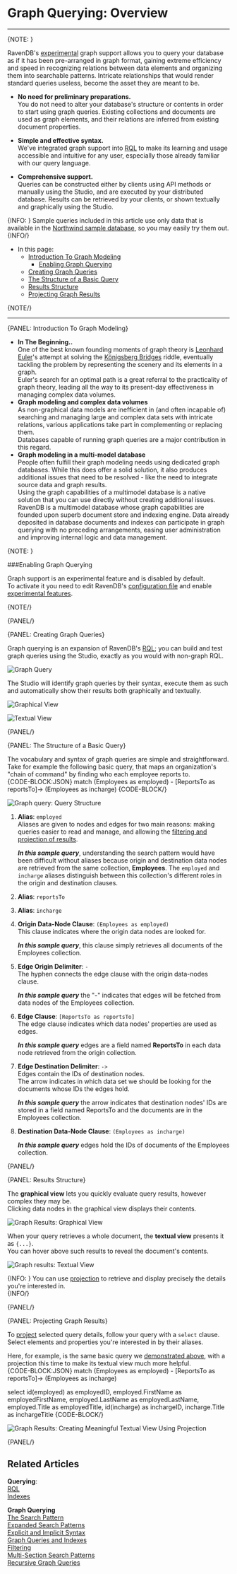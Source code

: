 ﻿# Graph Querying: Overview  

---

{NOTE: }

RavenDB's [experimental](../../../indexes/querying/graph/graph-queries-overview#enabling-graph-querying) graph support 
allows you to query your database as if it has been pre-arranged in graph format, gaining extreme efficiency and speed 
in recognizing relations between data elements and organizing them into searchable patterns. Intricate relationships 
that would render standard queries useless, become the asset they are meant to be.  

* **No need for preliminary preparations.**  
  You do not need to alter your database's structure or contents in order to start using graph queries. 
  Existing collections and documents are used as graph elements, 
  and their relations are inferred from existing document properties.  

* **Simple and effective syntax.**  
  We've integrated graph support into [RQL](../../../indexes/querying/what-is-rql) to make its learning 
  and usage accessible and intuitive for any user, especially those already familiar with our query language.  

* **Comprehensive support.**  
  Queries can be constructed either by clients using API methods or manually using the Studio, and are 
  executed by your distributed database. Results can be retrieved by your clients, or shown textually and 
  graphically using the Studio.  

{INFO: }
Sample queries included in this article use only data that is available in the 
[Northwind sample database](../../../studio/database/tasks/create-sample-data#creating-sample-data), 
so you may easily try them out.  
{INFO/}

* In this page:  
   * [Introduction To Graph Modeling](../../../indexes/querying/graph/graph-queries-overview#introduction-to-graph-modeling)  
     * [Enabling Graph Querying](../../../indexes/querying/graph/graph-queries-overview#enabling-graph-querying)  
   * [Creating Graph Queries](../../../indexes/querying/graph/graph-queries-overview#creating-graph-queries)  
   * [The Structure of a Basic Query](../../../indexes/querying/graph/graph-queries-overview#the-structure-of-a-basic-query)  
   * [Results Structure](../../../indexes/querying/graph/graph-queries-overview#results-structure)  
   * [Projecting Graph Results](../../../indexes/querying/graph/graph-queries-overview#projecting-graph-results)  
   
{NOTE/}

---

{PANEL: Introduction To Graph Modeling}  

* **In The Beginning..**  
  One of the best known founding moments of graph theory is [Leonhard Euler](https://en.wikipedia.org/wiki/Leonhard_Euler)'s 
  attempt at solving the [Königsberg Bridges](https://en.wikipedia.org/wiki/Seven_Bridges_of_K%C3%B6nigsberg) riddle, 
  eventually tackling the problem by representing the scenery and its elements in a graph.  
  Euler's search for an optimal path is a great referral to the practicality of graph theory, 
  leading all the way to its present-day effectiveness in managing complex data volumes.  
* **Graph modeling and complex data volumes**   
  As non-graphical data models are inefficient in (and often incapable of) searching and managing large and 
  complex data sets with intricate relations, various applications take part in complementing or replacing them.  
  Databases capable of running graph queries are a major contribution in this regard.  
* **Graph modeling in a multi-model database**  
  People often fulfill their graph modeling needs using dedicated graph databases. While this does offer 
  a solid solution, it also produces additional issues that need to be resolved - like the need to integrate 
  source data and graph results.  
  Using the graph capabilities of a multimodel database is a native solution that you can use directly 
  without creating additional issues.  
  RavenDB is a multimodel database whose graph capabilities are founded upon superb document store 
  and indexing engine. Data already deposited in database documents and indexes can participate in graph 
  querying with no preceding arrangements, easing user administration and improving internal logic 
  and data management.  

{NOTE: }

###Enabling Graph Querying

Graph support is an experimental feature and is disabled by default.  
To activate it you need to edit RavenDB's [configuration file](../../../server/configuration/configuration-options#json) 
and enable [experimental features](../../../server/configuration/core-configuration#features.availability).  

{NOTE/}

{PANEL/}

{PANEL: Creating Graph Queries}  

Graph querying is an expansion of RavenDB's [RQL](../../../indexes/querying/what-is-rql); 
you can build and test graph queries using the Studio, exactly as you would with non-graph RQL.  

![Graph Query](images/Overview_RunQuery.png "Graph Query")

The Studio will identify graph queries by their syntax, execute them as such and automatically 
show their results both graphically and textually.

![Graphical View](images/Overview_GraphicalView.png "Graphical View")

![Textual View](images/Overview_TextualView.png "Textual View")

{PANEL/}

{PANEL: The Structure of a Basic Query}  

The vocabulary and syntax of graph queries are simple and straightforward. Take for example 
the following basic query, that maps an organization's "chain of command" by finding who each 
employee reports to.  
     {CODE-BLOCK:JSON}
match 
    (Employees as employed) - 
    [ReportsTo as reportsTo]-> 
    (Employees as incharge)
   {CODE-BLOCK/}

![Graph query: Query Structure](images/Overview_GraphQuery.png "Graph query: Query Structure")

1. **Alias**: `employed`  
  Aliases are given to nodes and edges for two main reasons: making queries easier to read and manage, and 
  allowing the [filtering and projection of results](../../../indexes/querying/graph/graph-queries-the-search-pattern#what-are-aliases-for).  

    **_In this sample query_**, understanding the search pattern would have been difficult without aliases 
    because origin and destination data nodes are retrieved from the same collection, **Employees**. 
    The `employed` and `incharge` aliases distinguish between this collection's different roles in the 
    origin and destination clauses.  

2. **Alias**: `reportsTo`  

3. **Alias**: `incharge`  

4. **Origin Data-Node Clause**: `(Employees as employed)`  
  This clause indicates where the origin data nodes are looked for.  

    **_In this sample query_**, this clause simply retrieves all documents of the Employees collection.  

5. **Edge Origin Delimiter**: `-`  
  The hyphen connects the edge clause with the origin data-nodes clause.  

    **_In this sample query_** the "-" indicates that edges will be fetched from data nodes of the Employees collection.  

6. **Edge Clause**: `[ReportsTo as reportsTo]`  
  The edge clause indicates which data nodes' properties are used as edges.  

    **_In this sample query_** edges are a field named **ReportsTo** in each data node retrieved from the origin collection.  

7. **Edge Destination Delimiter**: `->`  
  Edges contain the IDs of destination nodes.  
  The arrow indicates in which data set we should be looking for the documents whose IDs the edges hold.

    **_In this sample query_** the arrow indicates that destination nodes' IDs are stored in a field 
    named ReportsTo and the documents are in the Employees collection.  

8. **Destination Data-Node Clause**: `(Employees as incharge)`  

    **_In this sample query_** edges hold the IDs of documents of the Employees collection.  

{PANEL/}

{PANEL: Results Structure}  

The **graphical view** lets you quickly evaluate query results, however complex they may be.  
Clicking data nodes in the graphical view displays their contents.  

![Graph Results: Graphical View](images/Overview_GraphicalView_1.png "Graph Results: Graphical View")

When your query retrieves a whole document, the **textual view** presents it as `{...}`.  
You can hover above such results to reveal the document's contents.  

![Graph results: Textual View](images/Overview_TextualView_1.png "Graph results: Textual View")

{INFO: }
You can use [projection](../../../indexes/querying/graph/graph-queries-overview#projecting-graph-results) 
to retrieve and display precisely the details you're interested in.  
{INFO/}

{PANEL/}

{PANEL: Projecting Graph Results}  

To [project](../../../indexes/querying/projections#querying-projections) selected 
query details, follow your query with a `select` clause. Select elements and properties 
you're interested in by their aliases.  

Here, for example, is the same basic query we 
[demonstrated above](../../../indexes/querying/graph/graph-queries-overview#the-structure-of-a-basic-query), 
with a projection this time to make its textual view much more helpful.  
{CODE-BLOCK:JSON}
match 
    (Employees as employed) - 
    [ReportsTo as reportsTo]-> 
    (Employees as incharge)

select
   id(employed) as employedID, 
   employed.FirstName as employedFirstName, 
   employed.LastName as employedLastName, 
   employed.Title as employedTitle, 
   id(incharge) as inchargeID, 
   incharge.Title as inchargeTitle 
   {CODE-BLOCK/}

![Graph Results: Creating Meaningful Textual View Using Projection](images/Overview_TextualView_2.png "Graph Results: Creating Meaningful Textual View Using Projection")

{PANEL/}

## Related Articles

**Querying**:  
[RQL](../../../indexes/querying/what-is-rql#querying-rql---raven-query-language)  
[Indexes](../../../indexes/what-are-indexes#what-indexes-are)  

**Graph Querying**  
[The Search Pattern](../../../indexes/querying/graph/graph-queries-the-search-pattern#the-search-pattern)  
[Expanded Search Patterns](../../../indexes/querying/graph/graph-queries-expanded-search-patterns#graph-queries-expanded-search-patterns)  
[Explicit and Implicit Syntax](../../../indexes/querying/graph/graph-queries-explicit-and-implicit#explicit-and-implicit-syntax)  
[Graph Queries and Indexes](../../../indexes/querying/graph/graph-queries-and-indexes#graph-queries-and-indexes)  
[Filtering](../../../indexes/querying/graph/graph-queries-filtering#graph-queries-filtering)  
[Multi-Section Search Patterns](../../../indexes/querying/graph/graph-queries-multi-section#graph-queries-multi-section-search-patterns)  
[Recursive Graph Queries](../../../indexes/querying/graph/graph-queries-recursive#recursive-graph-queries)  
